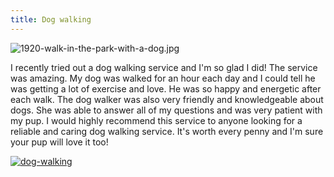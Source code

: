 ```yaml
---
title: Dog walking
---
```


![1920-walk-in-the-park-with-a-dog.jpg](/1920-walk-in-the-park-with-a-dog.jpg)

I recently tried out a dog walking service and I'm so glad I did! The service was amazing. My dog was walked for an hour each day and I could tell he was getting a lot of exercise and love. He was so happy and energetic after each walk. The dog walker was also very friendly and knowledgeable about dogs. She was able to answer all of my questions and was very patient with my pup. I would highly recommend this service to anyone looking for a reliable and caring dog walking service. It's worth every penny and I'm sure your pup will love it too!

[![dog-walking](<https://dabuttonfactory.com/button.png?t=CHECK+SERVICE&f=Noto+Sans-Bold&ts=26&tc=fff&hp=45&vp=20&c=11&bgt=unicolored&bgc=4bd42f>)](<https://www.bark.com/?a_aid=5d2d0e83cdc3>)